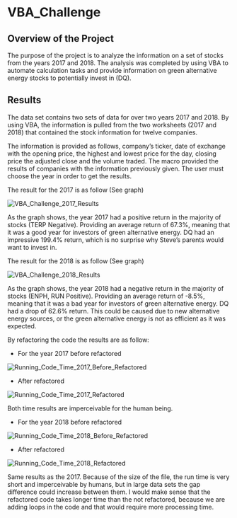 # VBA_Challenge

## Overview of the Project

The purpose of the project is to analyze the information on a set of stocks from the years 2017 and 2018. The analysis was completed by using VBA to automate calculation tasks and provide information on green alternative energy stocks to potentially invest in (DQ). 

## Results

The data set contains two sets of data for over two years 2017 and 2018. By using VBA, the information is pulled from the two worksheets (2017 and 2018) that contained the stock information for twelve companies. 

The information is provided as follows, company’s ticker, date of exchange with the opening price, the highest and lowest price for the day, closing price the adjusted close and the volume traded. 
The macro provided the results of companies with the information previously given. The user must choose the year in order to get the results.

The result for the 2017 is as follow (See graph)

![VBA_Challenge_2017_Results](https://user-images.githubusercontent.com/98929742/155899324-19593232-69fc-4863-95de-cdc4163991ce.JPG)

As the graph shows, the year 2017 had a positive return in the majority of stocks (TERP Negative). Providing an average return of 67.3%, meaning that it was a good year for investors of green alternative energy. DQ had an impressive 199.4% return, which is no surprise why Steve’s parents would want to invest in.

The result for the 2018 is as follow (See graph)

![VBA_Challenge_2018_Results](https://user-images.githubusercontent.com/98929742/155899971-377ee606-b626-4e4d-a0fa-d300e64ae18e.JPG)

As the graph shows, the year 2018 had a negative return in the majority of stocks (ENPH, RUN Positive). Providing an average return of -8.5%, meaning that it was a bad year for investors of green alternative energy. DQ had a drop of 62.6% return. This could be caused due to new alternative energy sources, or the green alternative energy is not as efficient as it was expected.

By refactoring the code the results are as follow:

- For the year 2017 before refactored

![Running_Code_Time_2017_Before_Refactored](https://user-images.githubusercontent.com/98929742/155901310-223fce9a-eaac-4ccc-a17c-a3006abeaea6.JPG)

- After refactored

![Running_Code_Time_2017_Refactored](https://user-images.githubusercontent.com/98929742/155901325-3fb7f68b-7365-46c9-abe3-89a8368890e9.JPG)

Both time results are imperceivable for the human being.

- For the year 2018 before refactored

![Running_Code_Time_2018_Before_Refactored](https://user-images.githubusercontent.com/98929742/155903251-e36c00b4-2878-4a8d-9deb-8e494742693b.JPG)


- After refactored

![Running_Code_Time_2018_Refactored](https://user-images.githubusercontent.com/98929742/155903258-e59ba7bd-a439-4020-aaef-0e99900c13c5.JPG)


Same results as the 2017. Because of the size of the file, the run time is very short and imperceivable by humans, but in large data sets the gap difference could increase between them. I would make sense that the refactored code takes longer time than the not refactored, because we are adding loops in the code and that would require more processing time. 





